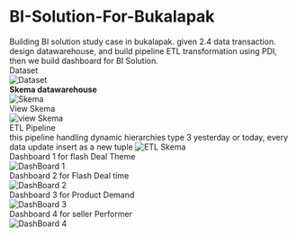 # BI-Solution-For-Bukalapak
Building BI solution study case in bukalapak.  given 2.4 data transaction.  design datawarehouse, and build pipeline ETL transformation using PDI, then we build dashboard for BI Solution. <br>
Dataset <br>
![Dataset](https://1.bp.blogspot.com/-o4Jc-v3hQ-Y/XrKrv194rOI/AAAAAAAABAY/xczG7J25jxwhTIZiBdE8BYNWCaEq62DIgCLcBGAsYHQ/s320/datase.png)
<br> <b>Skema datawarehouse </b><br>
![Skema](https://1.bp.blogspot.com/-ZSlrggDUvpc/XrKsiitysII/AAAAAAAABAc/1BN30Of9fK4wSdplKHxh-EoeGNQtlKpfwCLcBGAsYHQ/s320/dw%2Bskeam.png)
<br> View Skema <br>
![view Skema](https://1.bp.blogspot.com/-8Fxi5QEL6j4/XrKtOWnLmGI/AAAAAAAABAo/82pMyfaDXK0FXrjTOSmakpksnH079fzwQCLcBGAsYHQ/s320/v.png)
<br> ETL Pipeline <br>
this pipeline handling dynamic hierarchies type 3 yesterday or today, every data update insert as a new tuple
![ETL Skema](https://1.bp.blogspot.com/-rxDUtXi-Sgs/XrKtxXaS40I/AAAAAAAABAs/V1Y_RsNZPAM64sQifSlC9dGKlZLsmWtlACLcBGAsYHQ/s320/etl.png)
<br> Dashboard 1 for flash Deal Theme <br>
![DashBoard 1](https://1.bp.blogspot.com/-cw0oTX42qzE/XrKumLOri8I/AAAAAAAABA4/GUd0clKC6PENkxGhI-k-DhZWrKMduOU2ACLcBGAsYHQ/s320/1.png)
<br> Dashboard 2 for Flash Deal time <br>
![DashBoard 2](https://1.bp.blogspot.com/-5LIdb_RTt20/XrKumK2KjKI/AAAAAAAABA0/HinmNlQ-iUAftreQT2PkuOzXcQjpHC59gCLcBGAsYHQ/s320/2.png)
<br> Dashboard 3 for Product Demand <br>
![DashBoard 3](https://1.bp.blogspot.com/-2crwY4vzw68/XrKumBQh9RI/AAAAAAAABA8/p3S7RSgGj547FRQNunYevJx41ootxfsBQCLcBGAsYHQ/s320/3.png)
<br> Dashboard 4 for seller Performer <br>
![DashBoard 4](https://1.bp.blogspot.com/-09kyEfvdaXk/XrKumw_kahI/AAAAAAAABBA/1v_PineEM4E62zoZaYomXzqtssgszmHRACLcBGAsYHQ/s320/4.png)
